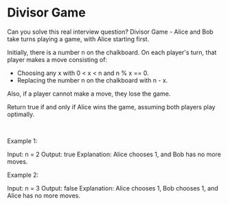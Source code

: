 # Divisor Game

Can you solve this real interview question? Divisor Game - Alice and Bob take turns playing a game, with Alice starting first.

Initially, there is a number n on the chalkboard. On each player's turn, that player makes a move consisting of:

 * Choosing any x with 0 < x < n and n % x == 0.
 * Replacing the number n on the chalkboard with n - x.

Also, if a player cannot make a move, they lose the game.

Return true if and only if Alice wins the game, assuming both players play optimally.

 

Example 1:


Input: n = 2
Output: true
Explanation: Alice chooses 1, and Bob has no more moves.


Example 2:


Input: n = 3
Output: false
Explanation: Alice chooses 1, Bob chooses 1, and Alice has no more moves.